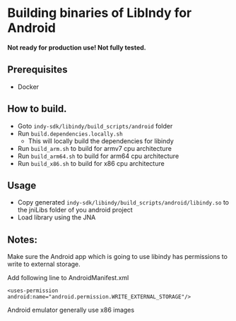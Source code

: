 # Building binaries of LibIndy for Android

**Not ready for production use! Not fully tested.**

## Prerequisites

- Docker

## How to build.
- Goto `indy-sdk/libindy/build_scripts/android` folder
- Run `build.dependencies.locally.sh`
    - This will locally build the dependencies for libindy
- Run `build_arm.sh` to build for armv7 cpu architecture
- Run `build_arm64.sh` to build for arm64 cpu architecture
- Run `build_x86.sh` to build for x86 cpu architecture

## Usage 
- Copy generated `indy-sdk/libindy/build_scripts/android/libindy.so` to the jniLibs folder of you android project
- Load library using the JNA


## Notes:
Make sure the Android app which is going to use libindy has permissions to write to external storage. 

Add following line to AndroidManifest.xml

`<uses-permission android:name="android.permission.WRITE_EXTERNAL_STORAGE"/>`

Android emulator generally use x86 images


